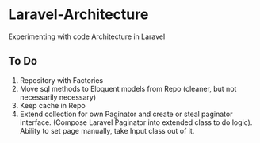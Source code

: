 Laravel-Architecture
====================

Experimenting with code Architecture in Laravel

## To Do
1. Repository with Factories
2. Move sql methods to Eloquent models from Repo (cleaner, but not necessarily necessary)
3. Keep cache in Repo
4. Extend collection for own Paginator and create or steal paginator interface. (Compose Laravel Paginator into extended class to do logic). Ability to set page manually, take Input class out of it.